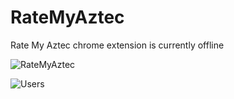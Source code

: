 # RateMyAztec
Rate My Aztec chrome extension is currently offline

![RateMyAztec](http://i.imgur.com/K0EMRpI.jpg)

![Users](http://i.imgur.com/piT2jVF.png)
